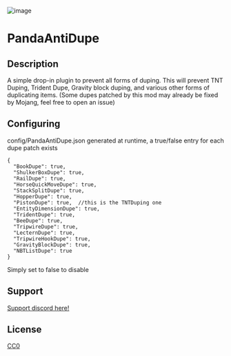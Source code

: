![image](https://github.com/user-attachments/assets/7c301a28-2829-4d53-b7e0-b8cd1c836579)

# PandaAntiDupe

## Description

A simple drop-in plugin to prevent all forms of duping. This will prevent TNT Duping, Trident Dupe, Gravity block duping, and various other forms of duplicating items.
(Some dupes patched by this mod may already be fixed by Mojang, feel free to open an issue)

## Configuring

config/PandaAntiDupe.json generated at runtime, a true/false entry for each dupe patch exists

```
{
  "BookDupe": true,
  "ShulkerBoxDupe": true,
  "RailDupe": true,
  "HorseQuickMoveDupe": true,
  "StackSplitDupe": true,
  "HopperDupe": true,
  "PistonDupe": true,  //this is the TNTDuping one
  "EntityDimensionDupe": true,
  "TridentDupe": true,
  "BeeDupe": true,
  "TripwireDupe": true,
  "LecternDupe": true,
  "TripwireHookDupe": true,
  "GravityBlockDupe": true,
  "NBTListDupe": true
}
```
Simply set to false to disable

## Support

[Support discord here!]( https://discord.gg/3tP3Tqu983)

## License

[CC0](https://creativecommons.org/public-domain/cc0/)
